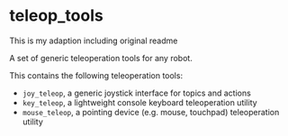 teleop_tools
============
This is my adaption including original readme


A set of generic teleoperation tools for any robot.

This contains the following teleoperation tools:

* `joy_teleop`, a generic joystick interface for topics and actions
* `key_teleop`, a lightweight console keyboard teleoperation utility
* `mouse_teleop`, a pointing device (e.g. mouse, touchpad) teleoperation utility
